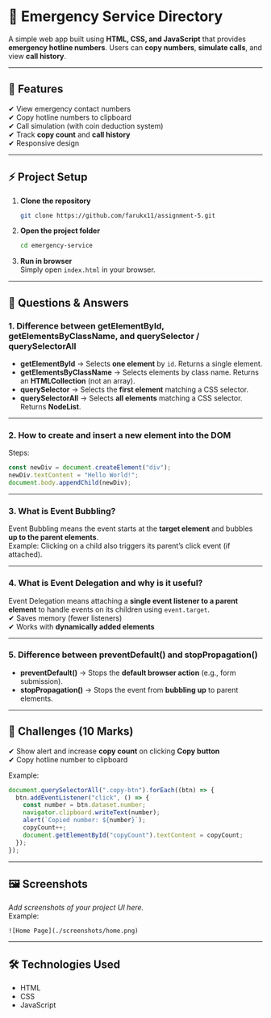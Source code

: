 # 🚨 Emergency Service Directory

A simple web app built using **HTML, CSS, and JavaScript** that provides **emergency hotline numbers**. Users can **copy numbers**, **simulate calls**, and view **call history**.

---

## 📌 Features

✔ View emergency contact numbers  
✔ Copy hotline numbers to clipboard  
✔ Call simulation (with coin deduction system)  
✔ Track **copy count** and **call history**  
✔ Responsive design

---

## ⚡ Project Setup

1. **Clone the repository**
   ```bash
   git clone https://github.com/farukx11/assignment-5.git
   ```
2. **Open the project folder**
   ```bash
   cd emergency-service
   ```
3. **Run in browser**  
   Simply open `index.html` in your browser.

---

## 🧠 Questions & Answers

### **1. Difference between getElementById, getElementsByClassName, and querySelector / querySelectorAll**

- **getElementById** → Selects **one element** by `id`. Returns a single element.
- **getElementsByClassName** → Selects elements by class name. Returns an **HTMLCollection** (not an array).
- **querySelector** → Selects the **first element** matching a CSS selector.
- **querySelectorAll** → Selects **all elements** matching a CSS selector. Returns **NodeList**.

---

### **2. How to create and insert a new element into the DOM**

Steps:

```javascript
const newDiv = document.createElement("div");
newDiv.textContent = "Hello World!";
document.body.appendChild(newDiv);
```

---

### **3. What is Event Bubbling?**

Event Bubbling means the event starts at the **target element** and bubbles **up to the parent elements**.  
Example: Clicking on a child also triggers its parent’s click event (if attached).

---

### **4. What is Event Delegation and why is it useful?**

Event Delegation means attaching a **single event listener to a parent element** to handle events on its children using `event.target`.  
✔ Saves memory (fewer listeners)  
✔ Works with **dynamically added elements**

---

### **5. Difference between preventDefault() and stopPropagation()**

- **preventDefault()** → Stops the **default browser action** (e.g., form submission).
- **stopPropagation()** → Stops the event from **bubbling up** to parent elements.

---

## 🧪 Challenges (10 Marks)

✔ Show alert and increase **copy count** on clicking **Copy button**  
✔ Copy hotline number to clipboard

Example:

```javascript
document.querySelectorAll(".copy-btn").forEach((btn) => {
  btn.addEventListener("click", () => {
    const number = btn.dataset.number;
    navigator.clipboard.writeText(number);
    alert(`Copied number: ${number}`);
    copyCount++;
    document.getElementById("copyCount").textContent = copyCount;
  });
});
```

---

## 🖼 Screenshots

_Add screenshots of your project UI here._  
Example:

```
![Home Page](./screenshots/home.png)
```

---

## 🛠 Technologies Used

- HTML
- CSS
- JavaScript
